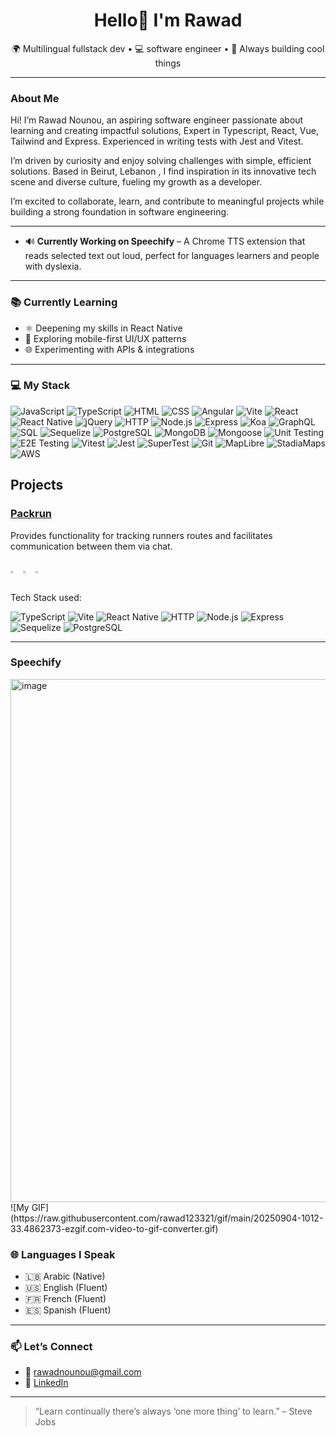 <h1 align="center">Hello👋 I'm Rawad</h1>
<p align="center">🌍 Multilingual fullstack dev • 💻 software engineer • 🚀 Always building cool things</p>

---
### About Me
 Hi! I’m Rawad Nounou, an aspiring software engineer passionate about learning and creating impactful solutions, Expert in Typescript, React, Vue, Tailwind and Express. Experienced in writing tests with Jest and Vitest. 

I’m driven by curiosity and enjoy solving challenges with simple, efficient solutions. Based in Beirut, Lebanon , I find inspiration in its innovative tech scene and diverse culture, fueling my growth as a developer.

I’m excited to collaborate, learn, and contribute to meaningful projects while building a strong foundation in software engineering.

---
- 🔊 **Currently Working on Speechify** – A Chrome TTS extension that reads selected text out loud, perfect for languages learners and people with dyslexia.
---

### 📚 Currently Learning

- ⚛️ Deepening my skills in React Native
- 🧠 Exploring mobile-first UI/UX patterns
- 🌐 Experimenting with APIs & integrations

---

### 💻 My Stack
<picture>![JavaScript](https://img.shields.io/badge/JavaScript-F7DF1E?logo=javascript&logoColor=black)</picture>
<picture>![TypeScript](https://img.shields.io/badge/TypeScript-3178C6?logo=typescript&logoColor=white)</picture>
<picture>![HTML](https://img.shields.io/badge/HTML5-E34F26?logo=html5&logoColor=white)</picture>
<picture>![CSS](https://img.shields.io/badge/CSS3-1572B6?logo=css3&logoColor=white)</picture>
<picture>![Angular](https://img.shields.io/badge/Angular-DD0031?logo=angular&logoColor=white)</picture>
<picture>![Vite](https://img.shields.io/badge/-Vite-646CFF?logo=vite&logoColor=white)</picture>
<picture>![React](https://img.shields.io/badge/React-61DAFB?logo=react&logoColor=black)</picture>
<picture>![React Native](https://img.shields.io/badge/React_Native-20232A?logo=react&logoColor=61DAFB)</picture>
<picture>![jQuery](https://img.shields.io/badge/jQuery-0769AD?logo=jquery&logoColor=white)</picture>
<picture>![HTTP](https://img.shields.io/badge/HTTP-API-lightgrey)</picture>
<picture>![Node.js](https://img.shields.io/badge/Node.js-339933?logo=node.js&logoColor=white)</picture>
<picture>![Express](https://img.shields.io/badge/Express.js-000000?logo=express&logoColor=white)</picture>
<picture>![Koa](https://img.shields.io/badge/Koa.js-333333?logo=koa&logoColor=white)</picture>
<picture>![GraphQL](https://img.shields.io/badge/GraphQL-E10098?logo=graphql&logoColor=white)</picture>
<picture>![SQL](https://img.shields.io/badge/SQL-4479A1?logo=mysql&logoColor=white)</picture>
<picture>![Sequelize](https://img.shields.io/badge/Sequelize-020690?logo=Sequelize&logoColor=white)</picture>
<picture>![PostgreSQL](https://img.shields.io/badge/-PostgreSQL-336791?logo=postgresql&logoColor=white)</picture>
<picture>![MongoDB](https://img.shields.io/badge/MongoDB-47A248?logo=mongodb&logoColor=white)</picture>
<picture>![Mongoose](https://img.shields.io/badge/-Mongoose-880000?style=flat&logo=mongoose&logoColor=white)</picture>
<picture>![Unit Testing](https://img.shields.io/badge/Unit_Testing-6E40C9?logo=jest&logoColor=white)</picture>
<picture>![E2E Testing](https://img.shields.io/badge/E2E_Testing-5C2D91?logo=cypress&logoColor=white)</picture>
<picture>![Vitest](https://img.shields.io/badge/-Vitest-6E9F18?logo=vitest&logoColor=white)</picture>
<picture>![Jest](https://img.shields.io/badge/-Jest-C21325?logo=jest&logoColor=white)</picture>
<picture>![SuperTest](https://img.shields.io/badge/-SuperTest-333333?logoColor=white)</picture>
<picture>![Git](https://img.shields.io/badge/Git-F05032?logo=git&logoColor=white)</picture>
<picture>![MapLibre](https://img.shields.io/badge/-MapLibre-356fa)</picture>
<picture>![StadiaMaps](https://img.shields.io/badge/-StadiaMaps-8563ca)</picture>
<picture>![AWS](https://custom-icon-badges.demolab.com/badge/AWS-%23FF9900.svg?logo=aws&logoColor=white)</picture>

## Projects

### [Packrun](https://github.com/daiv/PackRun)
Provides functionality for tracking runners routes and facilitates communication between them via chat.<br><br>

<p style="display: flex; ">
  <a href="https://github.com/daiv/PackRun"> <img style="width:30%; padding-right: 2%; height: auto" src="https://github.com/daiv/PackRun/blob/development/1.png"/></a>
  <a href="https://github.com/daiv/PackRun"> <img style="width:30%; padding-right: 2%; height: auto" src="https://github.com/daiv/PackRun/blob/development/2.png"/></a>
  <a href="https://github.com/daiv/PackRun"> <img style="width:30%; padding-right: 2%; height: auto" src="https://github.com/daiv/PackRun/blob/development/3.png"/></a>
</p>
Tech Stack used:<br>

<picture>![TypeScript](https://img.shields.io/badge/TypeScript-3178C6?logo=typescript&logoColor=white)</picture>
<picture>![Vite](https://img.shields.io/badge/-Vite-646CFF?logo=vite&logoColor=white)</picture>
<picture>![React Native](https://img.shields.io/badge/React_Native-20232A?logo=react&logoColor=61DAFB)</picture>
<picture>![HTTP](https://img.shields.io/badge/HTTP-API-lightgrey)</picture>
<picture>![Node.js](https://img.shields.io/badge/Node.js-339933?logo=node.js&logoColor=white)</picture>
<picture>![Express](https://img.shields.io/badge/Express.js-000000?logo=express&logoColor=white)</picture>
<picture>![Sequelize](https://img.shields.io/badge/Sequelize-020690?logo=Sequelize&logoColor=white)</picture>
<picture>![PostgreSQL](https://img.shields.io/badge/-PostgreSQL-336791?logo=postgresql&logoColor=white)</picture>
<!-- <picture>![Jest](https://img.shields.io/badge/-Jest-C21325?logo=jest&logoColor=white)</picture>
<picture>![SuperTest](https://img.shields.io/badge/-SuperTest-333333?logoColor=white)</picture> -->

---
### Speechify

<img width="1606" height="837" alt="image" src="https://github.com/user-attachments/assets/f1ea02a9-96af-4f40-b079-e594a3bf460b" />
![My GIF](https://raw.githubusercontent.com/rawad123321/gif/main/20250904-1012-33.4862373-ezgif.com-video-to-gif-converter.gif)






### 🌐 Languages I Speak

- 🇱🇧 Arabic (Native)
- 🇺🇸 English (Fluent)
- 🇫🇷 French (Fluent)
- 🇪🇸 Spanish (Fluent)

---

### 📫 Let’s Connect

- 📧 rawadnounou@gmail.com  
- 💼 [LinkedIn](https://www.linkedin.com/in/rawad-nounou-79a773325) 


---

> “Learn continually there’s always ‘one more thing’ to learn.” – Steve Jobs
